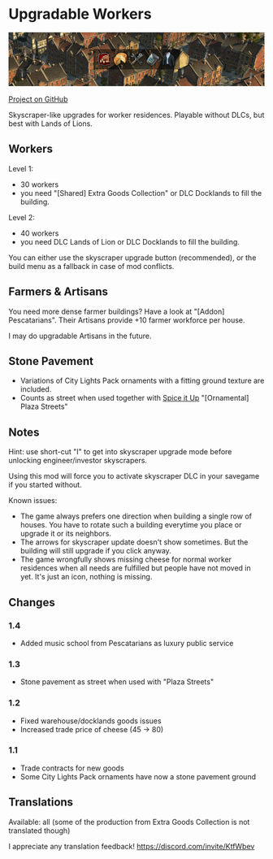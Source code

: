 # Upgradable Workers

![](./banner.png)

[Project on GitHub](https://github.com/jakobharder/anno-1800-jakobs-mods)

Skyscraper-like upgrades for worker residences. Playable without DLCs, but best with Lands of Lions.

## Workers

Level 1:
- 30 workers
- you need "[Shared] Extra Goods Collection" or DLC Docklands to fill the building.

Level 2:
- 40 workers
- you need DLC Lands of Lion or DLC Docklands to fill the building.

You can either use the skyscraper upgrade button (recommended), or the build menu as a fallback in case of mod conflicts.

## Farmers & Artisans

You need more dense farmer buildings? Have a look at "[Addon] Pescatarians". Their Artisans provide +10 farmer workforce per house.

I may do upgradable Artisans in the future.

## Stone Pavement

- Variations of City Lights Pack ornaments with a fitting ground texture are included.
- Counts as street when used together with [Spice it Up](https://www.nexusmods.com/anno1800/mods/5) "[Ornamental] Plaza Streets"

## Notes

Hint: use short-cut "I" to get into skyscraper upgrade mode before unlocking engineer/investor skyscrapers.

Using this mod will force you to activate skyscraper DLC in your savegame if you started without.

Known issues:

- The game always prefers one direction when building a single row of houses. You have to rotate such a building everytime you place or upgrade it or its neighbors.
- The arrows for skyscraper update doesn't show sometimes. But the building will still upgrade if you click anyway.
- The game wrongfully shows missing cheese for normal worker residences when all needs are fulfilled but people have not moved in yet. It's just an icon, nothing is missing.

## Changes

### 1.4

- Added music school from Pescatarians as luxury public service

### 1.3

- Stone pavement as street when used with "Plaza Streets"

### 1.2

- Fixed warehouse/docklands goods issues
- Increased trade price of cheese (45 -> 80)

### 1.1

- Trade contracts for new goods
- Some City Lights Pack ornaments have now a stone pavement ground 

## Translations

Available: all (some of the production from Extra Goods Collection is not translated though)

I appreciate any translation feedback! https://discord.com/invite/KtfWbev
